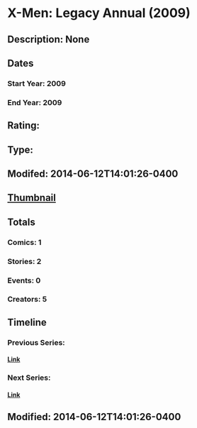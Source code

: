 # X-Men: Legacy Annual (2009)
## Description: None
## Dates
### Start Year: 2009
### End Year: 2009
## Rating: 
## Type: 
## Modifed: 2014-06-12T14:01:26-0400
## [Thumbnail](http://i.annihil.us/u/prod/marvel/i/mg/6/90/4bb3e5735f167.jpg)
## Totals
### Comics: 1
### Stories: 2
### Events: 0
### Creators: 5
## Timeline
### Previous Series: 
#### [Link]()
### Next Series: 
#### [Link]()
## Modified: 2014-06-12T14:01:26-0400